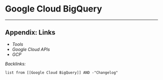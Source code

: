 # Google Cloud BigQuery

---

## Appendix: Links

* *Tools*
* *Google Cloud APIs*
* *GCP*

*Backlinks:*

````dataview
list from [[Google Cloud BigQuery]] AND -"Changelog"
````
